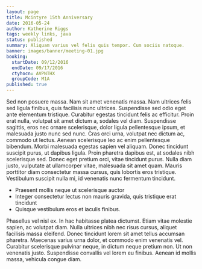 ```yaml
---
layout: page
title: Mcintyre 15th Anniversary
date: 2016-05-24
author: Katherine Riggs
tags: weekly links, java
status: published
summary: Aliquam varius vel felis quis tempor. Cum sociis natoque.
banner: images/banner/meeting-01.jpg
booking:
  startDate: 09/12/2016
  endDate: 09/17/2016
  ctyhocn: AVPNTHX
  groupCode: M1A
published: true
---
```

Sed non posuere massa. Nam sit amet venenatis massa. Nam ultrices felis sed ligula finibus, quis facilisis nunc ultrices. Suspendisse sed odio eget ante elementum tristique. Curabitur egestas tincidunt felis ac efficitur. Proin erat nulla, volutpat sit amet dictum a, sodales vel diam. Suspendisse sagittis, eros nec ornare scelerisque, dolor ligula pellentesque ipsum, et malesuada justo nunc sed nunc. Cras orci urna, volutpat nec dictum ac, commodo ut lectus. Aenean scelerisque leo ac enim pellentesque bibendum.
Morbi malesuada egestas sapien vel aliquam. Donec tincidunt suscipit purus, ut dapibus ligula. Proin pharetra dapibus est, at sodales nibh scelerisque sed. Donec eget pretium orci, vitae tincidunt purus. Nulla diam justo, vulputate at ullamcorper vitae, malesuada sit amet quam. Mauris porttitor diam consectetur massa cursus, quis lobortis eros tristique. Vestibulum suscipit nulla mi, id venenatis nunc fermentum tincidunt.

* Praesent mollis neque ut scelerisque auctor
* Integer consectetur lectus non mauris gravida, quis tristique erat tincidunt
* Quisque vestibulum eros et iaculis finibus.

Phasellus vel nisl ex. In hac habitasse platea dictumst. Etiam vitae molestie sapien, ac volutpat diam. Nulla ultrices nibh nec risus cursus, aliquet facilisis massa eleifend. Donec tincidunt lorem sit amet tellus accumsan pharetra. Maecenas varius urna dolor, et commodo enim venenatis vel. Curabitur scelerisque pulvinar neque, in dictum neque pretium non. Ut non venenatis justo. Suspendisse convallis vel lorem eu finibus. Aenean id mollis massa, vehicula congue diam.
